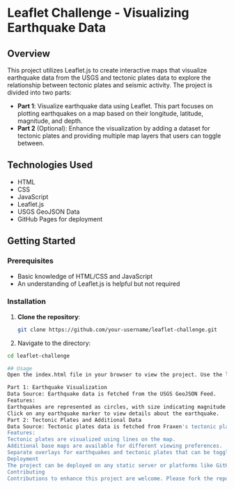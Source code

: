 # Leaflet Challenge - Visualizing Earthquake Data

## Overview
This project utilizes Leaflet.js to create interactive maps that visualize earthquake data from the USGS and tectonic plates data to explore the relationship between tectonic plates and seismic activity. The project is divided into two parts:

- **Part 1**: Visualize earthquake data using Leaflet. This part focuses on plotting earthquakes on a map based on their longitude, latitude, magnitude, and depth.
- **Part 2** (Optional): Enhance the visualization by adding a dataset for tectonic plates and providing multiple map layers that users can toggle between.

## Technologies Used
- HTML
- CSS
- JavaScript
- Leaflet.js
- USGS GeoJSON Data
- GitHub Pages for deployment

## Getting Started

### Prerequisites
- Basic knowledge of HTML/CSS and JavaScript
- An understanding of Leaflet.js is helpful but not required

### Installation
1. **Clone the repository**:  
   ```bash
   git clone https://github.com/your-username/leaflet-challenge.git
2. Navigate to the directory:
  ```bash
  cd leaflet-challenge

## Usage
Open the index.html file in your browser to view the project. Use the layer controls to toggle between different datasets and base maps.

Part 1: Earthquake Visualization
Data Source: Earthquake data is fetched from the USGS GeoJSON Feed.
Features:
Earthquakes are represented as circles, with size indicating magnitude and color indicating depth.
Click on any earthquake marker to view details about the earthquake.
Part 2: Tectonic Plates and Additional Data
Data Source: Tectonic plates data is fetched from Fraxen's tectonic plates GitHub repository.
Features:
Tectonic plates are visualized using lines on the map.
Additional base maps are available for different viewing preferences.
Separate overlays for earthquakes and tectonic plates that can be toggled on and off.
Deployment
The project can be deployed on any static server or platforms like GitHub Pages.
Contributing
Contributions to enhance this project are welcome. Please fork the repository and submit a pull request with your updates.
